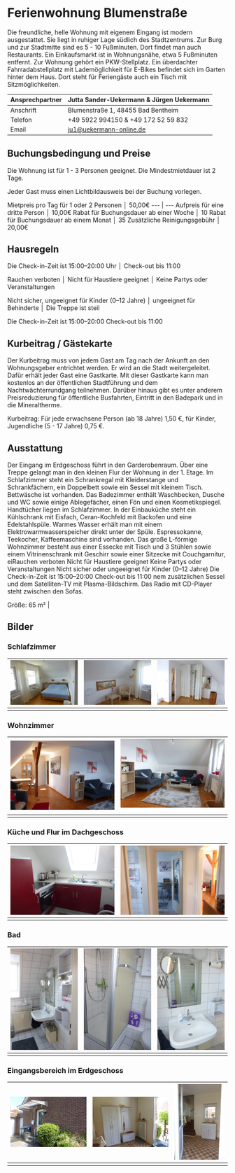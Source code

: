 # Ferienwohnung Blumenstraße

Die freundliche, helle Wohnung mit eigenem Eingang ist modern ausgestattet. Sie liegt in ruhiger Lage südlich des Stadtzentrums. Zur Burg und zur Stadtmitte sind es 5 - 10 Fußminuten. Dort findet man auch Restaurants. Ein Einkaufsmarkt ist in Wohnungsnähe, etwa 5 Fußminuten entfernt. 
Zur Wohnung gehört ein PKW-Stellplatz. Ein überdachter Fahrradabstellplatz mit Lademöglichkeit für E-Bikes befindet sich im Garten hinter dem Haus. Dort steht für Feriengäste auch ein Tisch mit Sitzmöglichkeiten. 

| Ansprechpartner | Jutta Sander-Uekermann & Jürgen Uekermann |
|---|---|
| Anschrift | Blumenstraße 1, 48455 Bad Bentheim |
| Telefon | +49 5922 994150 & +49 172 52 59 832 |
| Email | ju1@uekermann-online.de |

## Buchungsbedingung und Preise

Die Wohnung ist für 1 - 3 Personen geeignet. Die Mindestmietdauer ist 2 Tage.

Jeder Gast muss einen Lichtbildausweis bei der Buchung vorlegen. 

Mietpreis pro Tag für 1 oder 2 Personen │ 50,00€
--- | ---
Aufpreis für eine dritte Person │ 10,00€
Rabat für Buchungsdauer ab einer Woche │ 10
Rabat für Buchungsdauer ab einem Monat │ 35
Zusätzliche Reinigungsgebühr │ 20,00€

## Hausregeln

Die Check-in-Zeit ist 15:00–20:00 Uhr            │             Check-out bis 11:00

Rauchen verboten   │   Nicht für Haustiere geeignet   │   Keine Partys oder Veranstaltungen

Nicht sicher, ungeeignet für Kinder (0–12 Jahre)   │  ungeeignet für Behinderte   │   Die Treppe ist steil


Die Check-in-Zeit ist 15:00–20:00
Check-out bis 11:00


## Kurbeitrag / Gästekarte

Der Kurbeitrag muss von jedem Gast am Tag nach der Ankunft an den Wohnungsgeber entrichtet werden. Er wird an die Stadt weitergeleitet. Dafür erhält jeder Gast eine Gastkarte. Mit dieser Gastkarte kann man kostenlos an der öffentlichen Stadtführung  und dem Nachtwächterrundgang teilnehmen. Darüber hinaus gibt es unter anderem Preisreduzierung für öffentliche Busfahrten, Eintritt in den Badepark und in die Mineraltherme.

Kurbeitrag: Für jede erwachsene Person (ab 18 Jahre) 1,50 €, für Kinder, Jugendliche (5 - 17 Jahre)  0,75 €.



## Ausstattung

Der Eingang im Erdgeschoss führt in den Garderobenraum. Über eine Treppe gelangt man in den kleinen Flur der Wohnung in der 1. Etage. 
Im Schlafzimmer steht ein Schrankregal mit Kleiderstange und Schrankfächern, ein Doppelbett sowie ein Sessel mit kleinem Tisch. Bettwäsche ist vorhanden. 
Das Badezimmer enthält Waschbecken, Dusche und WC sowie einige Ablegefächer, einen Fön und einen Kosmetikspiegel. Handtücher liegen im Schlafzimmer.
In der Einbauküche steht ein Kühlschrank mit Eisfach, Ceran-Kochfeld mit Backofen und eine Edelstahlspüle. Warmes Wasser erhält man mit einem Elektrowarmwasserspeicher direkt unter der Spüle. Espressokanne, Teekocher, Kaffeemaschine sind vorhanden. 
Das große L-förmige Wohnzimmer besteht aus einer Essecke mit Tisch und 3 Stühlen sowie einem Vitrinenschrank mit Geschirr sowie einer Sitzecke mit  Couchgarnitur, eiRauchen verboten
Nicht für Haustiere geeignet
Keine Partys oder Veranstaltungen
Nicht sicher oder ungeeignet für Kinder (0–12 Jahre)
Die Check-in-Zeit ist 15:00–20:00
Check-out bis 11:00
nem zusätzlichen Sessel und dem Satelliten-TV mit Plasma-Bildschirm. Das Radio mit CD-Player steht zwischen den Sofas. 

Größe: 65 m² |         
      
           
## Bilder

### Schlafzimmer

| ![](/schlafzimmer-B1.JPG) | ![](/schlafzimmer-B2.JPG) | ![](/schlafzimmer-B3.JPG) |
|-|-|-|
| | | |

### Wohnzimmer

| ![](/wohnzimmer-B1.JPG) | ![](/wohnzimmer-B2.JPG) |
|-|-|
| | |

### Küche und Flur im Dachgeschoss

| ![](/küche.JPG) | ![](/flur-oben.JPG) |
|-|-|
| | |

### Bad 

| ![](/bad-B1.JPG) | ![](/bad-B2.JPG) | ![](/bad-B3.JPG) |
|-|-|-|
| | | |

### Eingangsbereich im Erdgeschoss

| ![](/eingang.JPG) | ![](/flurgarderobe.JPG) | ![](/flur-treppe.JPG) |
|-|-|-|
| | | |
